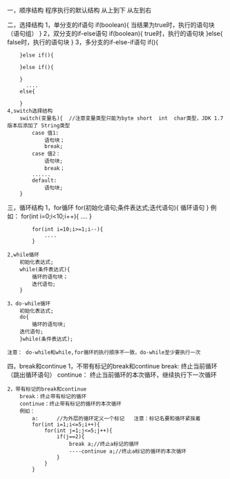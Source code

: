 ﻿
一，顺序结构
	程序执行的默认结构
	从上到下   从左到右

二，选择结构
	1，单分支的if语句
		if(boolean){
			当结果为true时，执行的语句块（语句组）
		}
	2，双分支的if-else语句
		if(boolean){
			true时，执行的语句块
		}else{
			false时，执行的语句块
		}
	3，多分支的if-else-if语句
		if(){
		
		}else if(){
		
		}else if(){
		
		}
		  ....
		else{
			
		}
	4,switch选择结构
		switch(变量名){  //注意变量类型只能为byte short  int  char类型，JDK 1.7版本后添加了 String类型
			case 值1:
				语句块；
				break;
			case 值2：
				语句块;
				break；
			......
			default:
				语句块;
		}

三，循环结构
	1，for循环
		for(初始化语句;条件表达式;迭代语句){
			循环语句
		}
		例如：
			for(int i=0;i<10;i++){
				....
			}

			for(int i=10;i>=1;i--){
				....
			}

	2,while循环
		初始化表达式;
		while(条件表达式){
			循环的语句块；
			迭代语句;
		}

	3，do-while循环
		初始化表达式;
		do{
			循环的语句块;
		迭代语句;
		}while(条件表达式);

	注意： do-while和while,for循环的执行顺序不一致，do-while至少要执行一次

四，break和continue
	1，不带有标记的break和continue
		break: 终止当前循环（跳出循环语句）
		continue： 终止当前循环的本次循环，继续执行下一次循环

	2，带有标记的break和continue
		break：终止带有标记的循环
		continue：终止带有标记的循环的本次循环
		例如：
			a:      //为外层的循环定义一个标记   注意：标记名要和循环紧挨着
			for(int i=1;i<=5;i++){
				for(int j=1;j<=5;j++){
					if(j==2){
						break a;//终止a标记的循环
						----continue a;//终止a标记的循环的本次循环
					}
				}
			}
	
	


